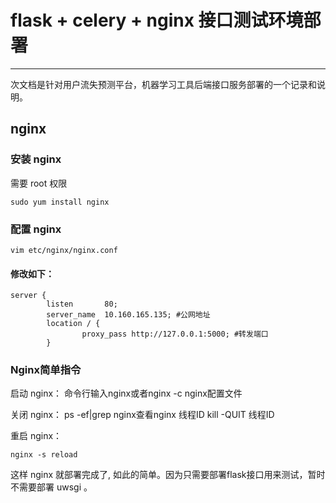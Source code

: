 ﻿# flask + celery + nginx 接口测试环境部署


---

次文档是针对用户流失预测平台，机器学习工具后端接口服务部署的一个记录和说明。

## nginx

### 安装 nginx
需要 root 权限
``` shell
sudo yum install nginx
```
### 配置 nginx

``` shell
vim etc/nginx/nginx.conf
```
#### 修改如下：

```
server {
        listen       80;
        server_name  10.160.165.135; #公网地址
        location / {
                proxy_pass http://127.0.0.1:5000; #转发端口
        }
```

### Nginx简单指令

启动 nginx：
命令行输入nginx或者nginx -c nginx配置文件

关闭 nginx：
ps -ef|grep nginx查看nginx 线程ID
kill -QUIT 线程ID

重启 nginx：
```
nginx -s reload
```

这样 nginx 就部署完成了, 如此的简单。因为只需要部署flask接口用来测试，暂时不需要部署 uwsgi 。
